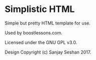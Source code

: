 # Simplistic HTML

Simple but pretty HTML template for use.

Used by boostlessons.com.

Licensed under the GNU GPL v3.0.

Design Copyright (c) Sanjay Seshan 2017.